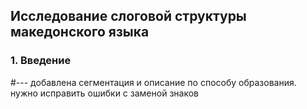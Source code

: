 ## Исследование слоговой структуры македонского языка 



### 1. Введение


#--- 
добавлена сегментация и описание по способу образования. 
нужно исправить ошибки с заменой знаков 
